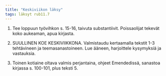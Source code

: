 ```yaml
---
title: "Keskiviikon läksy"
tags: läksyt rub11.7
---
```


1. Tee loppuun työvihkon s. 15-16, taivuta substantiivit. Poissaolijat tekevät koko aukeaman, apua kirjasta.

2. SUULLINEN KOE KESKIVIIKKONA. Valmistaudu kertaamalla tekstit 1-3 tehtävineen ja teemasanastoineen. Lue ääneen, harjoittele kysymyksiä ja vastauksia.

3. Toinen kotiaine oltava valmis perjantaina, ohjeet Emendedissä, sanastoa kirjassa s. 100-101, plus teksti 5.